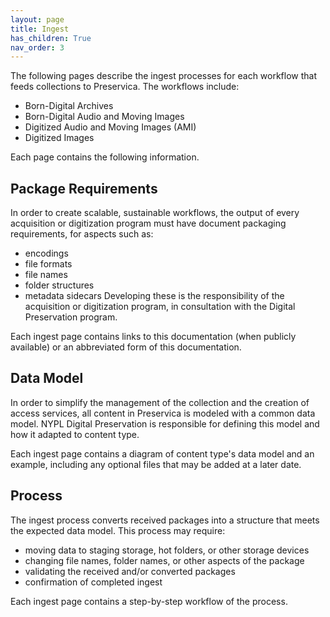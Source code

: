 ```yaml
---
layout: page
title: Ingest
has_children: True
nav_order: 3
---
```


The following pages describe the ingest processes for each workflow that feeds collections to Preservica. The workflows include:

* Born-Digital Archives
* Born-Digital Audio and Moving Images
* Digitized Audio and Moving Images (AMI)
* Digitized Images

Each page contains the following information.

## Package Requirements
In order to create scalable, sustainable workflows, the output of every acquisition or digitization program must have document packaging requirements, for aspects such as:
* encodings
* file formats
* file names
* folder structures
* metadata sidecars
Developing these is the responsibility of the acquisition or digitization program, in consultation with the Digital Preservation program.

Each ingest page contains links to this documentation (when publicly available) or an abbreviated form of this documentation.

## Data Model
In order to simplify the management of the collection and the creation of access services, all content in Preservica is modeled with a common data model.
NYPL Digital Preservation is responsible for defining this model and how it adapted to content type.

Each ingest page contains a diagram of content type's data model and an example, including any optional files that may be added at a later date.

## Process
The ingest process converts received packages into a structure that meets the expected data model. This process may require:
* moving data to staging storage, hot folders, or other storage devices
* changing file names, folder names, or other aspects of the package
* validating the received and/or converted packages
* confirmation of completed ingest

Each ingest page contains a step-by-step workflow of the process.
